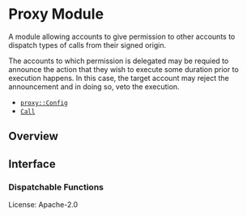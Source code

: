 # Proxy Module

A module allowing accounts to give permission to other accounts to dispatch types of calls from
their signed origin.

The accounts to which permission is delegated may be requied to announce the action that they
wish to execute some duration prior to execution happens. In this case, the target account may
reject the announcement and in doing so, veto the execution.

- [`proxy::Config`](https://docs.rs/pallet-proxy/latest/pallet_proxy/trait.Config.html)
- [`Call`](https://docs.rs/pallet-proxy/latest/pallet_proxy/enum.Call.html)

## Overview

## Interface

### Dispatchable Functions

[`call`]: ./enum.Call.html
[`config`]: ./trait.Config.html

License: Apache-2.0
